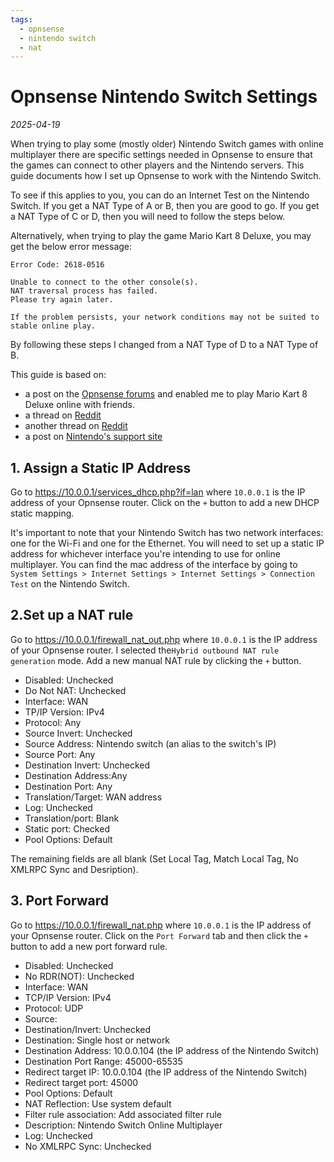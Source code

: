 ```yaml
---
tags:
  - opnsense
  - nintendo switch
  - nat
---
```


# Opnsense Nintendo Switch Settings

_2025-04-19_

When trying to play some (mostly older) Nintendo Switch games with online multiplayer there are specific settings needed in Opnsense to ensure that the games can connect to other players and the Nintendo servers. This guide documents how I set up Opnsense to work with the Nintendo Switch.

To see if this applies to you, you can do an Internet Test on the Nintendo Switch. If you get a NAT Type of A or B, then you are good to go. If you get a NAT Type of C or D, then you will need to follow the steps below.

Alternatively, when trying to play the game Mario Kart 8 Deluxe, you may get the below error message:

```text
Error Code: 2618-0516

Unable to connect to the other console(s).
NAT traversal process has failed.
Please try again later.

If the problem persists, your network conditions may not be suited to stable online play.
```

By following these steps I changed from a NAT Type of D to a NAT Type of B.

This guide is based on:

- a post on the [Opnsense forums](https://forum.opnsense.org/index.php?topic=17499.0) and enabled me to play Mario Kart 8 Deluxe online with friends.
- a thread on [Reddit](https://www.reddit.com/r/OPNsenseFirewall/comments/g3sx2l/tip_opnsense_and_nintendo_switch_nat_rules/)
- another thread on [Reddit](https://www.reddit.com/r/NintendoSwitch/comments/lzfhyi/help_nat_type_d_error/)
- a post on [Nintendo's support site](https://en-americas-support.nintendo.com/app/answers/detail/a_id/22455/)

## 1. Assign a Static IP Address

Go to <https://10.0.0.1/services_dhcp.php?if=lan> where `10.0.0.1` is the IP address of your Opnsense router. Click on the `+` button to add a new DHCP static mapping.

It's important to note that your Nintendo Switch has two network interfaces: one for the Wi-Fi and one for the Ethernet. You will need to set up a static IP address for whichever interface you're intending to use for online multiplayer. You can find the mac address of the interface by going to `System Settings > Internet Settings > Internet Settings > Connection Test` on the Nintendo Switch.

## 2.Set up a NAT rule

Go to <https://10.0.0.1/firewall_nat_out.php> where `10.0.0.1` is the IP address of your Opnsense router. I selected the`Hybrid outbound NAT rule generation` mode. Add a new manual NAT rule by clicking the `+` button.

- Disabled: Unchecked
- Do Not NAT: Unchecked
- Interface: WAN
- TP/IP Version: IPv4
- Protocol: Any
- Source Invert: Unchecked
- Source Address: Nintendo switch (an alias to the switch's IP)
- Source Port: Any
- Destination Invert: Unchecked
- Destination Address:Any
- Destination Port: Any
- Translation/Target: WAN address
- Log: Unchecked
- Translation/port: Blank
- Static port: Checked
- Pool Options: Default

The remaining fields are all blank (Set Local Tag, Match Local Tag, No XMLRPC Sync and Desription).

## 3. Port Forward

Go to <https://10.0.0.1/firewall_nat.php> where `10.0.0.1` is the IP address of your Opnsense router. Click on the `Port Forward` tab and then click the `+` button to add a new port forward rule.

- Disabled: Unchecked
- No RDR(NOT): Unchecked
- Interface: WAN
- TCP/IP Version: IPv4
- Protocol: UDP
- Source:
- Destination/Invert: Unchecked
- Destination: Single host or network
- Destination Address: 10.0.0.104 (the IP address of the Nintendo Switch)
- Destination Port Range: 45000-65535
- Redirect target IP: 10.0.0.104 (the IP address of the Nintendo Switch)
- Redirect target port: 45000
- Pool Options: Default
- NAT Reflection: Use system default
- Filter rule association: Add associated filter rule
- Description: Nintendo Switch Online Multiplayer
- Log: Unchecked
- No XMLRPC Sync: Unchecked

